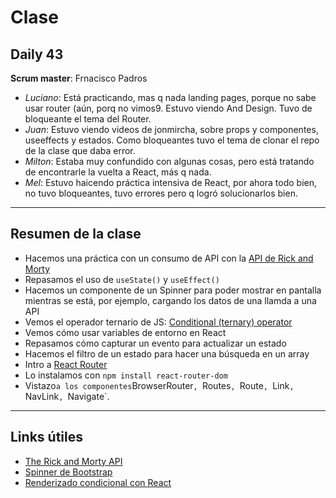 # Clase 

## Daily 43

**Scrum master**: Frnacisco Padros

- *Luciano*: Está practicando, mas q nada landing pages, porque no sabe usar router (aún, porq no vimos9. Estuvo viendo And Design. Tuvo de bloqueante el tema del Router.
- *Juan*: Estuvo viendo videos de jonmircha, sobre props y componentes, useeffects y estados. Como bloqueantes tuvo el tema de clonar el repo de la clase que daba error.
- *Milton*: Estaba muy confundido con algunas cosas, pero está tratando de encontrarle la vuelta a React, más q nada.
- *Mel*: Estuvo haicendo práctica intensiva de React, por ahora todo bien, no tuvo bloqueantes, tuvo errores pero q logró solucionarlos bien.

------

## Resumen de la clase

- Hacemos una práctica con un consumo de API con la [API de Rick and Morty](https://rickandmortyapi.com/documentation)
- Repasamos el uso de `useState()` y `useEffect()`
- Hacemos un componente de un Spinner para poder mostrar en pantalla mientras se está, por ejemplo, cargando los datos de una llamda a una API
- Vemos el operador ternario de JS: [Conditional (ternary) operator](https://developer.mozilla.org/en-US/docs/Web/JavaScript/Reference/Operators/Conditional_Operator)
- Vemos cómo usar variables de entorno en React
- Repasamos cómo capturar un evento para actualizar un estado
- Hacemos el filtro de un estado para hacer una búsqueda en un array
- Intro a [React Router](https://reactrouter.com/)
- Lo instalamos con `npm install react-router-dom`
-  Vistazo` a los componentes `BrowserRouter`, `Routes`, `Route`, `Link`, `NavLink`, `Navigate`.

___________

## Links útiles

- [The Rick and Morty API](https://rickandmortyapi.com/documentation)
- [Spinner de Bootstrap](https://getbootstrap.com/docs/4.2/components/spinners/#placement)
- [Renderizado condicional con React](https://reactjs.org/docs/conditional-rendering.html#inline-if-with-logical--operator)
